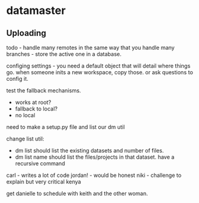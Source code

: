 # datamaster


Uploading
---------

todo - 
handle many remotes in the same way that you handle many branches - store the active one in a database.

configing settings - you need a default object that will detail where things go. when someone inits a new
workspace, copy those. or ask questions to config it.

test the fallback mechanisms.
- works at root?
- fallback to local?
- no local


need to make a setup.py file and list our dm util

change list util:
- dm list should list the existing datasets and number of files.
- dm list name should list the files/projects in that dataset. have a recursive command

carl - writes a lot of code
jordan! - would be honest
niki - challenge to explain but very critical
kenya

get danielle to schedule with keith and the other woman.

